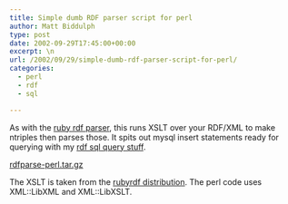 ```yaml
---
title: Simple dumb RDF parser script for perl
author: Matt Biddulph
type: post
date: 2002-09-29T17:45:00+00:00
excerpt: \n
url: /2002/09/29/simple-dumb-rdf-parser-script-for-perl/
categories:
  - perl
  - rdf
  - sql

---
```

As with the [ruby rdf parser][1], this runs XSLT over your RDF/XML to make ntriples then parses those. It spits out mysql insert statements ready for querying with my [rdf sql query stuff][2].

[rdfparse-perl.tar.gz][3]

<!--more-->

  
The XSLT is taken from the [rubyrdf distribution][4]. The perl code uses XML::LibXML and XML::LibXSLT.

 [1]: https://www.w3.org/2001/12/rubyrdf/intro.html
 [2]: https://www.picdiary.com/triplequerying/
 [3]: https://www.picdiary.com/~mattb/rdf/rdfparse-perl.tar.gz
 [4]: https://www.w3.org/2001/12/rubyrdf/xsltrdf/